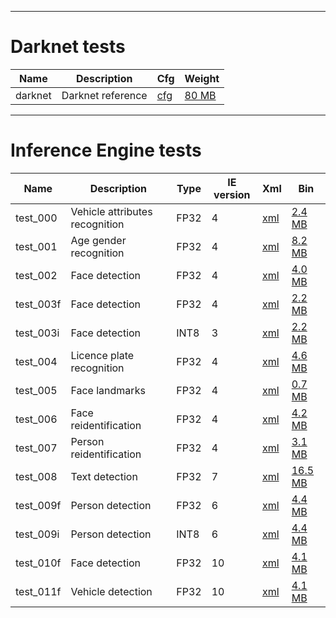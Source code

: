 ----------------------
Darknet tests
=============

| Name | Description | Cfg | Weight |
| --- | --- | --- | --- |
| darknet | Darknet reference | [cfg](https://github.com/pjreddie/darknet/blob/master/cfg/darknet.cfg) | [80 MB](https://pjreddie.com/media/files/darknet.weights) |

----------------------
Inference Engine tests
======================

| Name | Description | Type | IE version | Xml | Bin |
| --- | --- | --- | --- | --- | --- |
| test_000 | Vehicle attributes recognition | FP32 | 4 | [xml](https://download.01.org/opencv/2019/open_model_zoo/R1/models_bin/vehicle-attributes-recognition-barrier-0039/FP32/vehicle-attributes-recognition-barrier-0039.xml) | [2.4 MB](https://download.01.org/opencv/2019/open_model_zoo/R1/models_bin/vehicle-attributes-recognition-barrier-0039/FP32/vehicle-attributes-recognition-barrier-0039.bin) |
| test_001 | Age gender recognition | FP32 | 4 | [xml](https://download.01.org/opencv/2019/open_model_zoo/R1/models_bin/age-gender-recognition-retail-0013/FP32/age-gender-recognition-retail-0013.xml) | [8.2 MB](https://download.01.org/opencv/2019/open_model_zoo/R1/models_bin/age-gender-recognition-retail-0013/FP32/age-gender-recognition-retail-0013.bin) |
| test_002 | Face detection | FP32 | 4 | [xml](https://download.01.org/opencv/2019/open_model_zoo/R1/models_bin/face-detection-adas-0001/FP32/face-detection-adas-0001.xml) | [4.0 MB](https://download.01.org/opencv/2019/open_model_zoo/R1/models_bin/face-detection-adas-0001/FP32/face-detection-adas-0001.bin) |
| test_003f | Face detection | FP32 | 4 | [xml](https://download.01.org/opencv/2019/open_model_zoo/R1/models_bin/face-detection-retail-0004/FP32/face-detection-retail-0004.xml) | [2.2 MB](https://download.01.org/opencv/2019/open_model_zoo/R1/models_bin/face-detection-retail-0004/FP32/face-detection-retail-0004.bin) |
| test_003i | Face detection | INT8 | 3 | [xml](https://download.01.org/opencv/2019/open_model_zoo/R1/models_bin/face-detection-retail-0004/INT8/face-detection-retail-0004.xml) | [2.2 MB](https://download.01.org/opencv/2019/open_model_zoo/R1/models_bin/face-detection-retail-0004/INT8/face-detection-retail-0004.bin) |
| test_004 | Licence plate recognition | FP32 | 4 | [xml](https://download.01.org/opencv/2019/open_model_zoo/R1/models_bin/license-plate-recognition-barrier-0001/FP32/license-plate-recognition-barrier-0001.xml) | [4.6 MB](https://download.01.org/opencv/2019/open_model_zoo/R1/models_bin/license-plate-recognition-barrier-0001/FP32/license-plate-recognition-barrier-0001.bin) |
| test_005 | Face landmarks | FP32 | 4 | [xml](https://download.01.org/opencv/2019/open_model_zoo/R1/models_bin/landmarks-regression-retail-0009/FP32/landmarks-regression-retail-0009.xml) | [0.7 MB](https://download.01.org/opencv/2019/open_model_zoo/R1/models_bin/landmarks-regression-retail-0009/FP32/landmarks-regression-retail-0009.bin) |
| test_006 | Face reidentification | FP32 | 4 | [xml](https://download.01.org/opencv/2019/open_model_zoo/R1/models_bin/face-reidentification-retail-0095/FP32/face-reidentification-retail-0095.xml) | [4.2 MB](https://download.01.org/opencv/2019/open_model_zoo/R1/models_bin/face-reidentification-retail-0095/FP32/face-reidentification-retail-0095.bin) |
| test_007 | Person reidentification | FP32 | 4 | [xml](https://download.01.org/opencv/2019/open_model_zoo/R1/2019/person-reidentification-retail-0079/FP32/person-reidentification-retail-0079.xml) | [3.1 MB](https://download.01.org/opencv/2019/open_model_zoo/R1/2019/person-reidentification-retail-0079/FP32/person-reidentification-retail-0079.bin) |
| test_008 | Text detection | FP32 | 7 | [xml](https://download.01.org/opencv/2019/open_model_zoo/R1/2019/text-detection-0004/FP32/text-detection-0004.xml) | [16.5 MB](https://download.01.org/opencv/2019/open_model_zoo/R1/2019/text-detection-0004/FP32/text-detection-0004.bin) |
| test_009f | Person detection | FP32 | 6 | [xml](https://download.01.org/opencv/2019/open_model_zoo/R3/20190905_163000_models_bin/pedestrian-detection-adas-0002/FP32/pedestrian-detection-adas-0002.xml) | [4.4 MB](https://download.01.org/opencv/2019/open_model_zoo/R3/20190905_163000_models_bin/pedestrian-detection-adas-0002/FP32/pedestrian-detection-adas-0002.bin) |
| test_009i | Person detection | INT8 | 6 | [xml](https://download.01.org/opencv/2019/open_model_zoo/R3/20190905_163000_models_bin/pedestrian-detection-adas-0002/INT8/pedestrian-detection-adas-0002.xml) | [4.4 MB](https://download.01.org/opencv/2019/open_model_zoo/R3/20190905_163000_models_bin/pedestrian-detection-adas-0002/INT8/pedestrian-detection-adas-0002.bin) |
| test_010f | Face detection | FP32 | 10 | [xml](https://download.01.org/opencv/2019/open_model_zoo/R4/20200117_150000_models_bin/face-detection-retail-0005/FP32/face-detection-retail-0005.xml) | [4.1 MB](https://download.01.org/opencv/2019/open_model_zoo/R4/20200117_150000_models_bin/face-detection-retail-0005/FP32/face-detection-retail-0005.bin) |
| test_011f | Vehicle detection | FP32 | 10 | [xml](https://download.01.org/opencv/2019/open_model_zoo/R4/20200117_150000_models_bin/vehicle-detection-adas-0002/FP32/vehicle-detection-adas-0002.xml) | [4.1 MB](https://download.01.org/opencv/2019/open_model_zoo/R4/20200117_150000_models_bin/vehicle-detection-adas-0002/FP32/vehicle-detection-adas-0002.bin) |

